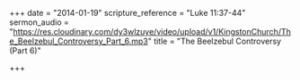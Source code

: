 +++
date = "2014-01-19"
scripture_reference = "Luke 11:37-44"
sermon_audio = "https://res.cloudinary.com/dy3wlzuye/video/upload/v1/KingstonChurch/The_Beelzebul_Controversy_Part_6.mp3"
title = "The Beelzebul Controversy (Part 6)"

+++
